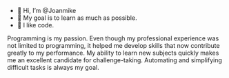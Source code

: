 - 👋 Hi, I’m @Joanmike
- 👀 My goal is to learn as much as possible.
- 🌱 I like code.

Programming is my passion.
Even though my professional experience was not limited to programming, it helped me develop skills that now contribute greatly to my performance.
My ability to learn new subjects quickly makes me an excellent candidate for challenge-taking. 
Automating and simplifying difficult tasks is always my goal.
<!---
JoanMike/JoanMike is a ✨ special ✨ repository because its `README.md` (this file) appears on your GitHub profile.
You can click the Preview link to take a look at your changes.
--->
